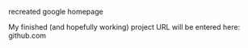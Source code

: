recreated google homepage

My finished (and hopefully working) project URL will be entered here: github.com
